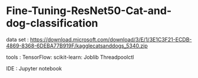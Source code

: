 # Fine-Tuning-ResNet50-Cat-and-dog-classification

data set : https://download.microsoft.com/download/3/E/1/3E1C3F21-ECDB-4869-8368-6DEBA77B919F/kagglecatsanddogs_5340.zip

tools : 
TensorFlow:
scikit-learn: 
Joblib
Threadpoolctl

IDE :
Jupyter notebook
